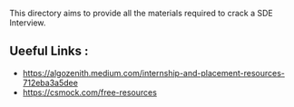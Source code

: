 This directory aims to provide all the materials required to crack a SDE Interview. 

## Ueeful Links :
- https://algozenith.medium.com/internship-and-placement-resources-712eba3a5dee
- https://csmock.com/free-resources
